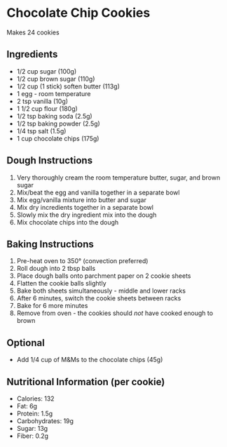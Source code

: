 # Chocolate Chip Cookies
Makes 24 cookies

## Ingredients
* 1/2 cup sugar (100g)
* 1/2 cup brown sugar (110g)
* 1/2 cup (1 stick) soften butter (113g)
* 1 egg - room temperature
* 2 tsp vanilla (10g)
* 1 1/2 cup flour (180g)
* 1/2 tsp baking soda (2.5g)
* 1/2 tsp baking powder (2.5g)
* 1/4 tsp salt (1.5g)
* 1 cup chocolate chips (175g)

## Dough Instructions
1. Very thoroughly cream the room temperature butter, sugar, and brown sugar
2. Mix/beat the egg and vanilla together in a separate bowl
3. Mix egg/vanilla mixture into butter and sugar
4. Mix dry incredients together in a separate bowl
5. Slowly mix the dry ingredient mix into the dough
6. Mix chocolate chips into the dough

## Baking Instructions
1. Pre-heat oven to 350° (convection preferred)
2. Roll dough into 2 tbsp balls
3. Place dough balls onto parchment paper on 2 cookie sheets
4. Flatten the cookie balls slightly
5. Bake both sheets simultaneously - middle and lower racks
6. After 6 minutes, switch the cookie sheets between racks
7. Bake for 6 more minutes
8. Remove from oven - the cookies should *not* have cooked enough to brown

## Optional
* Add 1/4 cup of M&Ms to the chocolate chips (45g)

## Nutritional Information (per cookie)
* Calories: 132
* Fat: 6g
* Protein: 1.5g
* Carbohydrates: 19g
* Sugar: 13g
* Fiber: 0.2g
